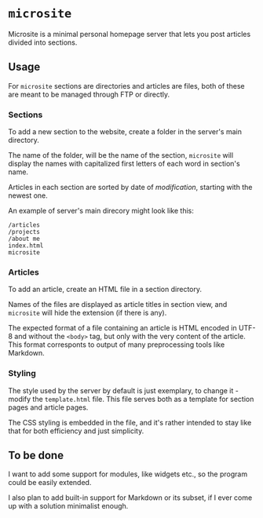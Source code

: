 # `microsite`

Microsite is a minimal personal homepage server that lets you post articles divided into sections.

## Usage

For `microsite` sections are directories and articles are files, both of these are meant to be managed through FTP or directly.

### Sections

To add a new section to the website, create a folder in the server's main directory.

The name of the folder, will be the name of the section, `microsite` will display the names with capitalized first letters of each word in section's name.

Articles in each section are sorted by date of _modification_, starting with the newest one.

An example of server's main direcory might look like this:

	/articles
	/projects
	/about me
	index.html
	microsite

### Articles

To add an article, create an HTML file in a section directory.

Names of the files are displayed as article titles in section view, and `microsite` will hide the extension (if there is any).

The expected format of a file containing an article is HTML encoded in UTF-8 and without the `<body>` tag, but only with the very content of the article. This format corresponts to output of many preprocessing tools like Markdown.

### Styling

The style used by the server by default is just exemplary, to change it - modify the `template.html` file. This file serves both as a template for section pages and article pages.

The CSS styling is embedded in the file, and it's rather intended to stay like that for both efficiency and just simplicity.

## To be done

I want to add some support for modules, like widgets etc., so the program could be easily extended.

I also plan to add built-in support for Markdown or its subset, if I ever come up with a solution minimalist enough.
